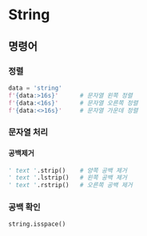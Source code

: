 # String

## 명령어

### 정렬

```python
data = 'string'
f'{data:>16s}'		# 문자열 왼쪽 정렬
f'{data:<16s}'		# 문자열 오른쪽 정렬
f'{data:<>16s}'		# 문자열 가운데 정렬
```

### 문자열 처리

#### 공백제거

```python
' text '.strip()	# 양쪽 공백 제거
' text '.lstrip()	# 왼쪽 공백 제거
' text '.rstrip()	# 오른쪽 공백 제거
```

### 공백 확인

```python
string.isspace()
```

